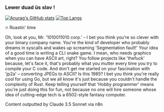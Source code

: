 ### Lewer duad üs slav !
[![Anurag's GitHub stats](https://github-readme-stats.vercel.app/api?username=Lennart1978&show_icons=true)](https://github.com/anuraghazra/github-readme-stats)
[![Top Langs](https://github-readme-stats.vercel.app/api/top-langs/?username=Lennart1978)](https://github.com/anuraghazra/github-readme-stats)

🔥
Roastin' time

Oh, look at you, Mr. '1010011010 corp.' – I bet you think you're so clever with your binary company name. You're the kind of developer who probably dreams in syscalls and wakes up screaming 'Segmentation fault!' Your idea of a good time is writing a CLI snake game. I mean, who needs graphics when you can have ASCII art, right? You follow projects like 'thefuck' because, let's face it, that's probably what you mutter every time you try to compile your C code. And don't get me started on your fascination with 'jp2a' – converting JPEGs to ASCII? Is this 1985? I bet you think you're really cool for using Go, but we all know it's just because you couldn't handle the complexity of Rust. Keep telling yourself that 'Hobby programmer' means you're just doing this for fun, not because no one will hire someone whose idea of cutting-edge tech is a 6502-style fantasy computer.

Content outputted by Claude 3.5 Sonnet via n8n
